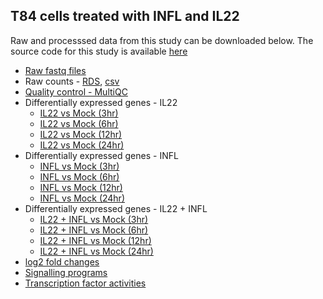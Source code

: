 ## T84 cells treated with INFL and IL22

Raw and processsed data from this study can be downloaded below. The source code for this study is available [here](https://github.com/ashwini-kr-sharma/Boulant-IL22-INFL)

- [Raw fastq files](https://www.ncbi.nlm.nih.gov/gds)
- Raw counts - [RDS](/data/T84_IL22_INFL_filtered_counts.RDS), [csv](/data/T84_IL22_INFL_filtered_counts.csv)
- [Quality control - MultiQC](/data/multiqc_report.html)
- Differentially expressed genes - IL22
  - [IL22 vs Mock (3hr)](/data/DGE/IL22_3hr_vs_Mock_3hr.html)
  - [IL22 vs Mock (6hr)](/data/DGE/IL22_6hr_vs_Mock_6hr.html)
  - [IL22 vs Mock (12hr)](/data/DGE/IL22_12hr_vs_Mock_12hr.html)
  - [IL22 vs Mock (24hr)](/data/DGE/IL22_24hr_vs_Mock_24hr.html)
- Differentially expressed genes - INFL
  - [INFL vs Mock (3hr)](/data/DGE/IFNL_3hr_vs_Mock_3hr.html)
  - [INFL vs Mock (6hr)](/data/DGE/IFNL_6hr_vs_Mock_6hr.html)
  - [INFL vs Mock (12hr)](/data/DGE/IFNL_12hr_vs_Mock_12hr.html)
  - [INFL vs Mock (24hr)](/data/DGE/IFNL_24hr_vs_Mock_24hr.html)
- Differentially expressed genes - IL22 + INFL
  - [IL22 + INFL vs Mock (3hr)](/data/DGE/IL22_IFNL_3hr_vs_Mock_3hr.html)
  - [IL22 + INFL vs Mock (6hr)](/data/DGE/IL22_IFNL_6hr_vs_Mock_6hr.html)
  - [IL22 + INFL vs Mock (12hr)](/data/DGE/IL22_IFNL_12hr_vs_Mock_12hr.html)
  - [IL22 + INFL vs Mock (24hr)](/data/DGE/IL22_IFNL_24hr_vs_Mock_24hr.html)
- [log2 fold changes](/data/DGE/log2_fold_change.html)
- [Signalling programs](/data/progeny_all_results.csv)
- [Transcription factor activities](data/tfactivity_all_results.csv)
